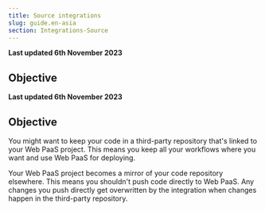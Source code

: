 ```yaml
---
title: Source integrations
slug: guide.en-asia
section: Integrations-Source
---
```


**Last updated 6th November 2023**



## Objective  

**Last updated 6th November 2023**



## Objective  

You might want to keep your code in a third-party repository that's linked to your Web PaaS project.
This means you keep all your workflows where you want and use Web PaaS for deploying.

Your Web PaaS project becomes a mirror of your code repository elsewhere.
This means you shouldn't push code directly to Web PaaS.
Any changes you push directly get overwritten by the integration when changes happen in the third-party repository.
